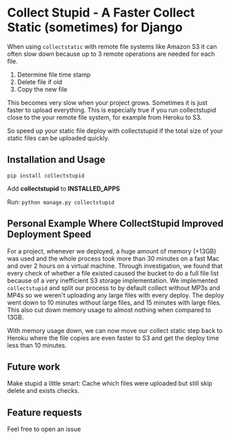 # Collect Stupid - A Faster Collect Static (sometimes) for Django

When using `collectstatic` with remote file systems like Amazon S3 it can often
slow down because up to 3 remote operations are needed for each file.

1. Determine file time stamp
2. Delete file if old
3. Copy the new file

This becomes very slow when your project grows. Sometimes 
it is just faster to upload everything. This is especially true if you
run collectstupid close to the your remote file system, for example from
Heroku to S3.

So speed up your static file deploy with collectstupid if the total size 
of your static files can be uploaded quickly.

## Installation and Usage

`pip install collectstupid`

Add **collectstupid** to **INSTALLED_APPS**

Run: `python manage.py collectstupid`

## Personal Example Where CollectStupid Improved Deployment Speed

For a project, whenever we deployed, a huge amount of memory (+13GB) was used 
and the whole process took more than 30 minutes on a fast Mac and over 2 hours 
on a virtual machine. Through investigation, we found that every check of 
whether a file existed caused the bucket to do a full file list because of a
very inefficient S3 storage implementation. We implemented `collectstupid` and
split our process to by default collect without MP3s and MP4s so we weren't 
uploading any large files with every deploy. The deploy went down to 10 minutes 
without large files, and 15 minutes with large files. This also cut down memory 
usage to almost nothing when compared to 13GB.

With memory usage down, we can now move our collect static step back to Heroku
where the file copies are even faster to S3 and get the deploy time less
than 10 minutes.

## Future work

Make stupid a little smart: Cache which files were uploaded but still skip 
delete and exists checks.

## Feature requests

Feel free to open an issue
